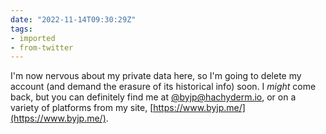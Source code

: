 ```yaml
---
date: "2022-11-14T09:30:29Z"
tags:
- imported
- from-twitter
---
```

I'm now nervous about my private data here, so I'm going to delete my account \(and demand the erasure of its historical info\) soon. I *might* come back, but you can definitely find me at [@byjp@hachyderm.io](https://hachyderm.io/@byjp), or on a variety of platforms from my site, [https://www.byjp.me/](https://www.byjp.me/).
